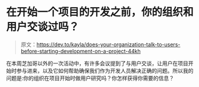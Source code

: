 # 在开始一个项目的开发之前，你的组织和用户交谈过吗？

> 原文：<https://dev.to/kayla/does-your-organization-talk-to-users-before-starting-development-on-a-project-44kh>

在本周芝加哥以外的一次活动中，有许多会议提到了与用户交谈，让用户在项目开始时参与进来，以及它如何帮助确保我们作为开发人员解决正确的问题。所以我的问题是:你的组织在项目开始时做用户研究吗？你怎样获得你需要的信息？